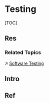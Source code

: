 # Testing

[TOC]



## Res
### Related Topics
↗ [Software Testing](../../../../../Software%20Maintenance%20&%20Operations%20Management/🧪%20Software%20Testing/Software%20Testing.md)



## Intro


## Ref

